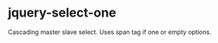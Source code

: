 jquery-select-one
=================

Cascading master slave select. Uses span tag if one or empty options.

